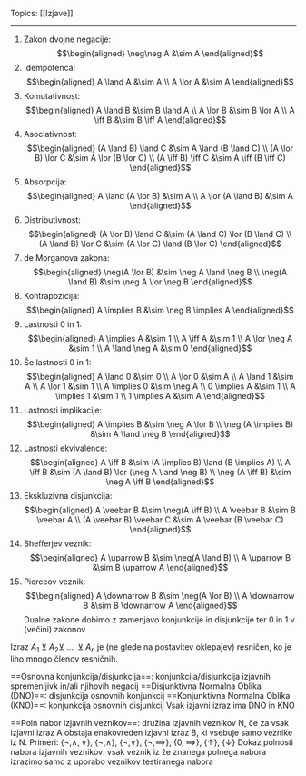 Topics: [[Izjave]]
- - -
1. Zakon dvojne negacije:  $$\begin{aligned} \neg\neg A &\sim A \end{aligned}$$
2. Idempotenca: $$\begin{aligned} A \land A &\sim A \\ A \lor A &\sim A \end{aligned}$$
3. Komutativnost: $$\begin{aligned} A \land B &\sim B \land A \\ A \lor B &\sim B \lor A \\ A \iff B &\sim B \iff A \end{aligned}$$
4. Asociativnost: $$\begin{aligned} (A \land B) \land C &\sim A \land (B \land C) \\ (A \lor B) \lor C &\sim A \lor (B \lor C) \\ (A \iff B) \iff C &\sim A \iff (B \iff C) \end{aligned}$$
5. Absorpcija: $$\begin{aligned} A \land (A \lor B) &\sim A \\ A \lor (A \land B) &\sim A \end{aligned}$$
6. Distributivnost: $$\begin{aligned} (A \lor B) \land C &\sim (A \land C) \lor (B \land C) \\ (A \land B) \lor C &\sim (A \lor C) \land (B \lor C) \end{aligned}$$
7. de Morganova zakona: $$\begin{aligned} \neg(A \lor B) &\sim \neg A \land \neg B \\ \neg(A \land B) &\sim \neg A \lor \neg B \end{aligned}$$
8. Kontrapozicija: $$\begin{aligned} A \implies B &\sim \neg B \implies A \end{aligned}$$
9. Lastnosti 0 in 1: $$\begin{aligned} A \implies A &\sim 1 \\ A \iff A &\sim 1 \\ A \lor \neg A &\sim 1 \\ A \land \neg A &\sim 0 \end{aligned}$$
10. Še lastnosti 0 in 1: $$\begin{aligned} A \land 0 &\sim 0 \\ A \lor 0 &\sim A \\ A \land 1 &\sim A \\ A \lor 1 &\sim 1 \\ A \implies 0 &\sim \neg A \\ 0 \implies A &\sim 1 \\ A \implies 1 &\sim 1 \\ 1 \implies A &\sim A \end{aligned}$$
11. Lastnosti implikacije: $$\begin{aligned} A \implies B &\sim \neg A \lor B \\ \neg (A \implies B) &\sim A \land \neg B \end{aligned}$$
12. Lastnosti ekvivalence: $$\begin{aligned} A \iff B &\sim (A \implies B) \land (B \implies A) \\ A \iff B &\sim (A \land B) \lor (\neg A \land \neg B) \\ \neg (A \iff B) &\sim \neg A \iff B \end{aligned}$$
13. Ekskluzivna disjunkcija: $$\begin{aligned} A \veebar B &\sim \neg(A \iff B) \\ A \veebar B &\sim B \veebar A \\ (A \veebar B) \veebar C &\sim A \veebar (B \veebar C) \end{aligned}$$
14. Shefferjev veznik: $$\begin{aligned} A \uparrow B &\sim \neg(A \land B) \\ A \uparrow B &\sim B \uparrow A \end{aligned}$$
15. Pierceov veznik: $$\begin{aligned} A \downarrow B &\sim \neg(A \lor B) \\ A \downarrow B &\sim B \downarrow A \end{aligned}$$
Dualne zakone dobimo z zamenjavo konjunkcije in disjunkcije ter 0 in 1 v (večini) zakonov

Izraz $A_1 \veebar A_2 \veebar \ ... \ \veebar A_n$  je (ne glede na postavitev oklepajev) resničen, ko je liho mnogo členov resničnih.

==Osnovna konjunkcija/disjunkcija==: konjunkcija/disjunkcija izjavnih spremenljivk in/ali njihovih negacij
==Disjunktivna Normalna Oblika (DNO)==: disjunkcija osnovnih konjunkcij
==Konjunktivna Normalna Oblika (KNO)==: konjunkcija osnovnih disjunkcij
Vsak izjavni izraz ima DNO in KNO

==Poln nabor izjavnih veznikov==: družina izjavnih veznikov N, če za vsak izjavni izraz A obstaja enakovreden izjavni izraz B, ki vsebuje samo veznike iz N.
Primeri: {$\neg,\land,\lor$}, {$\neg,\land$}, {$\neg,\lor$}, {$\neg,\implies$}, {$0,\implies$}, {$\uparrow$}, {$\downarrow$}
Dokaz polnosti nabora izjavnih veznikov: vsak veznik iz že znanega polnega nabora izrazimo samo z uporabo veznikov testiranega nabora